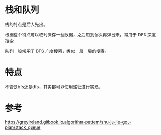 # 栈和队列
栈的特点是后入先出。

根据这个特点可以临时保存一些数据，之后用到依次再弹出来，常用于 DFS 深度搜索

队列一般常用于 BFS 广度搜索，类似一层一层的搜索。

# 特点
不管是bfs还是dfs，其实都可以使用递归进行实现。

# 参考
https://greyireland.gitbook.io/algorithm-pattern/shu-ju-jie-gou-pian/stack_queue
